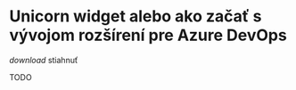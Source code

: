 # Unicorn widget alebo ako začať s vývojom rozšírení pre Azure DevOps

<div>
    <a class="mdc-button">
        <span class="mdc-button__ripple"></span>
        <i class="material-icons mdc-button__icon">download</i>
        <span class="mdc-button__label">stiahnuť</span>
    </a>
</div>

TODO